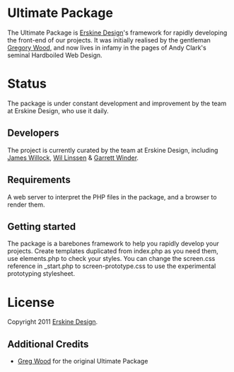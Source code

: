 Ultimate Package
================

The Ultimate Package is [Erskine Design][ed]'s framework for rapidly developing the front-end of our projects. It was initially realised by the gentleman [Gregory Wood][c1], and now lives in infamy in the pages of Andy Clark's seminal Hardboiled Web Design.

Status
======

The package is under constant development and improvement by the team at Erskine Design, who use it daily.

Developers
----------

The project is currently curated by the team at Erskine Design, including [James Willock][jw], [Wil Linssen][wl] & [Garrett Winder][gw].

[jw]: http://sleepykyoto.com
[wl]: http://wil-linssen.com
[gw]: http://garrettwinder.com

Requirements
------------

A web server to interpret the PHP files in the package, and a browser to render them.

Getting started
---------------

The package is a barebones framework to help you rapidly develop your projects. Create templates duplicated from index.php as you need them, use elements.php to check your styles. You can change the screen.css reference in _start.php to screen-prototype.css to use the experimental prototyping stylesheet.

License
=======

Copyright 2011 [Erskine Design][ed].

Additional Credits
------------------

* [Greg Wood][c1] for the original Ultimate Package

[c1]: http://gregorywood.com
[ed]: http://erskinedesign.com